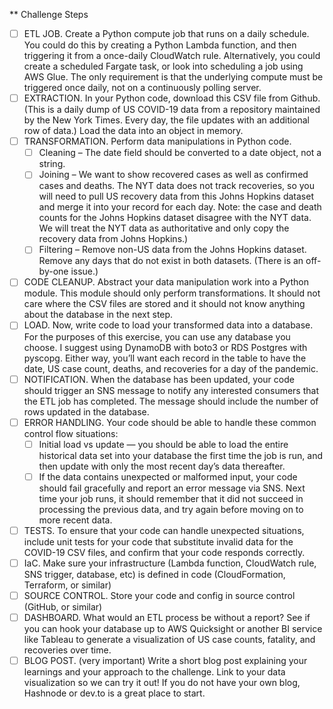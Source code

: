 ** Challenge Steps

- [ ] ETL JOB. Create a Python compute job that runs on a daily schedule. You could do this by creating a Python Lambda function, and then triggering it from a once-daily CloudWatch rule. Alternatively, you could create a scheduled Fargate task, or look into scheduling a job using AWS Glue. The only requirement is that the underlying compute must be triggered once daily, not on a continuously polling server.
- [ ] EXTRACTION. In your Python code, download this CSV file from Github. (This is a daily dump of US COVID-19 data from a repository maintained by the New York Times. Every day, the file updates with an additional row of data.) Load the data into an object in memory.
- [ ] TRANSFORMATION. Perform data manipulations in Python code.
    - [ ] Cleaning – The date field should be converted to a date object, not a string.
    - [ ] Joining – We want to show recovered cases as well as confirmed cases and deaths. The NYT data does not track recoveries, so you will need to pull US recovery data from this Johns Hopkins dataset and merge it into your record for each day. Note: the case and death counts for the Johns Hopkins dataset disagree with the NYT data. We will treat the NYT data as authoritative and only copy the recovery data from Johns Hopkins.)
    - [ ] Filtering – Remove non-US data from the Johns Hopkins dataset. Remove any days that do not exist in both datasets. (There is an off-by-one issue.)
- [ ] CODE CLEANUP. Abstract your data manipulation work into a Python module. This module should only perform transformations. It should not care where the CSV files are stored and it should not know anything about the database in the next step.
- [ ] LOAD. Now, write code to load your transformed data into a database. For the purposes of this exercise, you can use any database you choose. I suggest using DynamoDB with boto3 or RDS Postgres with pyscopg. Either way, you’ll want each record in the table to have the date, US case count, deaths, and recoveries for a day of the pandemic.
- [ ] NOTIFICATION. When the database has been updated, your code should trigger an SNS message to notify any interested consumers that the ETL job has completed. The message should include the number of rows updated in the database.
- [ ] ERROR HANDLING. Your code should be able to handle these common control flow situations:
    - [ ] Initial load vs update — you should be able to load the entire historical data set into your database the first time the job is run, and then update with only the most recent day’s data thereafter.
    - [ ] If the data contains unexpected or malformed input, your code should fail gracefully and report an error message via SNS. Next time your job runs, it should remember that it did not succeed in processing the previous data, and try again before moving on to more recent data.
- [ ] TESTS. To ensure that your code can handle unexpected situations, include unit tests for your code that substitute invalid data for the COVID-19 CSV files, and confirm that your code responds correctly.
- [ ] IaC. Make sure your infrastructure (Lambda function, CloudWatch rule, SNS trigger, database, etc) is defined in code (CloudFormation, Terraform, or similar)
- [ ] SOURCE CONTROL. Store your code and config in source control (GitHub, or similar)
- [ ] DASHBOARD. What would an ETL process be without a report? See if you can hook your database up to AWS Quicksight or another BI service like Tableau to generate a visualization of US case counts, fatality, and recoveries over time.
- [ ] BLOG POST. (very important) Write a short blog post explaining your learnings and your approach to the challenge. Link to your data visualization so we can try it out! If you do not have your own blog, Hashnode or dev.to is a great place to start.
